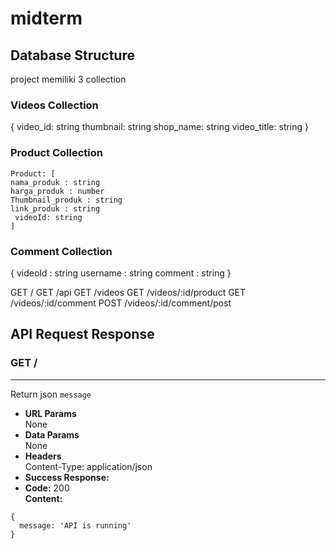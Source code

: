 # midterm
## Database Structure
project memiliki 3 collection
### Videos Collection
 {
 video_id: string
    thumbnail: string
    shop_name: string
    video_title: string
}
### Product Collection
    Product: [
    nama_produk : string
    harga_produk : number
    Thumbnail_produk : string
    link_produk : string
     videoId: string
    ]

### Comment Collection
   { 
   videoId : string
    username : string
    comment : string
    }

GET   /
GET   /api
GET   /videos
GET   /videos/:id/product
GET   /videos/:id/comment
POST  /videos/:id/comment/post


## API Request Response
### GET /

----
Return json `message `
* **URL Params**  
  None
* **Data Params**  
  None
* **Headers**  
  Content-Type: application/json  
* **Success Response:**  
* **Code:** 200  
  **Content:**  
```
{
  message: 'API is running'
}
